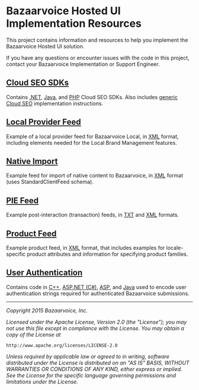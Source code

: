 # Bazaarvoice Hosted UI Implementation Resources

This project contains information and resources to help you implement the
Bazaarvoice Hosted UI solution.

If you have any questions or encounter issues with the code in this project,
contact your Bazaarvoice Implementation or Support Engineer.

## [Cloud SEO SDKs](https://github.com/bazaarvoice/HostedUIResources/tree/master/SEOIntegration)

Contains [.NET](https://github.com/bazaarvoice/seo_sdk_dotnet), [Java](https://github.com/bazaarvoice/seo_sdk_java), and  [PHP](https://github.com/bazaarvoice/seo_sdk_php) Cloud SEO SDKs. Also includes [generic Cloud SEO](https://github.com/bazaarvoice/HostedUIResources/tree/master/SEOIntegration#generic-cloud-seo) implementation instructions.

## [Local Provider Feed](https://github.com/bazaarvoice/HostedUIResources/tree/master/LocalProviderFeed)

Example of a local provider feed for Bazaarvoice Local, in [XML](https://github.com/bazaarvoice/HostedUIResources/tree/master/LocalProviderFeed/ExampleLocalProviderFeed.xml) format, including elements needed for the Local Brand Management features.

## [Native Import](https://github.com/bazaarvoice/HostedUIResources/tree/master/NativeImport)

Example feed for import of native content to Bazaarvoice, in [XML](https://github.com/bazaarvoice/HostedUIResources/blob/master/NativeImport/ExampleNativeImportFeed.xml) format (uses StandardClientFeed schema).

## [PIE Feed](https://github.com/bazaarvoice/HostedUIResources/tree/master/PIEFeed)

Example post-interaction (transaction) feeds, in [TXT](https://github.com/bazaarvoice/HostedUIResources/blob/master/PIEFeed/ExamplePIEFeed.txt) and [XML](https://github.com/bazaarvoice/HostedUIResources/blob/master/PIEFeed/ExamplePIEFeed.xml) formats.

## [Product Feed](https://github.com/bazaarvoice/HostedUIResources/tree/master/ProductFeed)

Example product feed, in [XML](https://github.com/bazaarvoice/HostedUIResources/blob/master/ProductFeed/ExampleProductFeed.xml) format, that includes examples for locale-specific product attributes and information for specifying product families.

## [User Authentication](https://github.com/bazaarvoice/HostedUIResources/tree/master/UserAuthentication)

Contains code in [C++](https://github.com/bazaarvoice/HostedUIResources/tree/master/UserAuthentication/cpp), [ASP.NET (C#)](https://github.com/bazaarvoice/HostedUIResources/blob/master/UserAuthentication/BazaarvoiceUtils.cs), [ASP](https://github.com/bazaarvoice/HostedUIResources/blob/master/UserAuthentication/BazaarvoiceUtils.asp), and [Java](https://github.com/bazaarvoice/HostedUIResources/blob/master/UserAuthentication/BazaarvoiceUtils.java) used to encode user authentication strings required for authenticated Bazaarvoice submissions.

---

_Copyright 2015 Bazaarvoice, Inc._

_Licensed under the Apache License, Version 2.0 (the "License");
you may not use this file except in compliance with the License.
You may obtain a copy of the License at_

    http://www.apache.org/licenses/LICENSE-2.0

_Unless required by applicable law or agreed to in writing, software
distributed under the License is distributed on an "AS IS" BASIS,
WITHOUT WARRANTIES OR CONDITIONS OF ANY KIND, either express or implied.
See the License for the specific language governing permissions and
limitations under the License._
